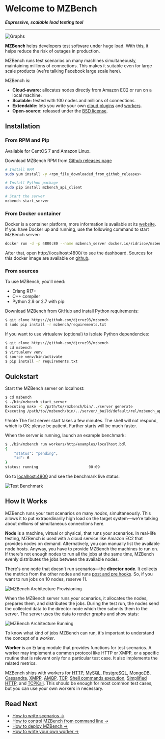 # Welcome to MZBench

***Expressive, scalable load testing tool***

---

![Graphs](images/graphs.gif)

**MZBench** helps developers test software under huge load. With this, it helps reduce the risk of outages in production.

MZBench runs test scenarios on many machines simultaneously, maintaining millions of connections. This makes it suitable even for large scale products (we're talking Facebook large scale here).

MZBench is:

 - **Cloud-aware:** allocates nodes directly from Amazon EC2 or run on a local machine.
 - **Scalable:** tested with 100 nodes and millions of connections.
 - **Extendable:** lets you write your own [cloud plugins](cloud_plugins.md#how-to-write-a-cloud-plugin) and [workers](workers.md#how-to-write-a-worker).
 - **Open-source:** released under the [BSD license](https://github.com/djcruz93/mzbench/blob/master/LICENSE).


## Installation

### From RPM and Pip

Available for CentOS 7 and Amazon Linux.

Download MZBench RPM from [Github releases page](https://github.com/djcruz93/mzbench/releases)

```bash
# Install RPM
sudo yum install -y <rpm_file_downloaded_from_github_releases>

# Install Python package
sudo pip install mzbench_api_client

# Start the server
mzbench start_server
```

### From Docker container

Docker is a container platform, more information is available at its [website](https://www.docker.com/). If you have Docker up and running, use the following command to start MZBench server:

```bash
docker run -d -p 4800:80 --name mzbench_server docker.io/ridrisov/mzbench
```

After that, open http://localhost:4800/ to see the dashboard. Sources for this docker image are available on [github](https://github.com/djcruz93/mzbench/tree/master/docker).

### From sources

To use MZBench, you'll need:

 - Erlang R17+
 - C++ compiler
 - Python 2.6 or 2.7 with pip

Download MZBench from GitHub and install Python requirements:

```bash
$ git clone https://github.com/djcruz93/mzbench
$ sudo pip install -r mzbench/requirements.txt
```

If you want to use virtualenv (optional) to isolate Python dependencies:

```bash
$ git clone https://github.com/djcruz93/mzbench
$ cd mzbench
$ virtualenv venv
$ source venv/bin/activate
$ pip install -r requirements.txt
```

## Quickstart

Start the MZBench server on localhost:

```bash
$ cd mzbench
$ ./bin/mzbench start_server
Executing make -C /path/to//mzbench/bin/../server generate
Executing /path/to//mzbench/bin/../server/_build/default/rel/mzbench_api/bin/mzbench_api start
```

!!!note
    The first server start takes a few minutes. The shell will not respond, which is OK; please be patient. Further starts will be much faster.

When the server is running, launch an example benchmark:

```bash
$ ./bin/mzbench run workers/http/examples/localhost.bdl
{
    "status": "pending",
    "id": 6
}
status: running                       00:09
```

Go to [localhost:4800](http://localhost:4800) and see the benchmark live status:

![Test Benchmark](images/test_benchmark.png)


## How It Works

MZBench runs your test scenarios on many *nodes*, simultaneously. This allows it to put extraordinarily high load on the target system—we're talking about *millions* of simultaneous connections here.

**Node** is a machine, virtual or physical, that runs your scenarios. In real-life testing, MZBench is used with a cloud service like Amazon EC2 that provides nodes on demand. Alternatively, you can manually list the available node hosts. Anyway, you have to provide MZBench the machines to run on. If there's not enough nodes to run all the jobs at the same time, MZBench evenly distributes the jobs between the available nodes.

There's one node that doesn't run scenarios—the **director node**. It collects the metrics from the other nodes and runs [post and pre hooks](scenarios/spec.md#pre_hook-and-post_hook). So, if you want to run jobs on 10 nodes, reserve 11.

![MZBench Architecture Provisioning](images/scheme_1.png)

When the MZBench server runs your scenarios, it allocates the nodes, prepares them, and distributes the jobs. During the test run, the nodes send the collected data to the director node which then submits them to the server. The server uses the data to render graphs and show stats:

![MZBench Architecture Running](images/scheme_2.png)

To know what kind of jobs MZBench can run, it's important to understand the concept of a *worker*.

**Worker** is an Erlang module that provides functions for test scenarios. A worker may implement a common protocol like HTTP or XMPP, or a specific routine that is relevant only for a particular test case. It also implements the related metrics.

MZBench ships with workers for [HTTP](../workers/http), [MySQL](../workers/mysql), [PostgreSQL](../workers/pgsql), [MongoDB](../workers/mongo), [Cassandra](../workers/cassandra), [XMPP](../workers/xmpp), [AMQP](../workers/amqp), [TCP](../workers/tcp), [Shell commands execution](../workers/exec), [Simplified HTTP](../workers/simple_http), and [TCPKali](../workers/tcpkali). This should be enough for most common test cases, but you can use your own workers in necessary.


## Read Next

 - [How to write scenarios →](scenarios/tutorial.md)
 - [How to control MZBench from command line →](cli.md)
 - [How to deploy MZBench →](deployment.md)
 - [How to write your own worker →](workers.md#how-to-write-a-worker)
